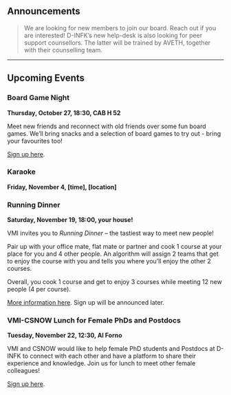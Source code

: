 ## Announcements

> We are looking for new members to join our board. Reach out if you are interested!
D-INFK’s new help-desk is also looking for peer support counsellors.
The latter will be trained by AVETH, together with their counselling team.

<hr>

## Upcoming Events

### Board Game Night

**Thursday, October 27, 18:30, CAB H 52**

Meet new friends and reconnect with old friends over some fun board games.
We’ll bring snacks and a selection of board games to try out - bring your favourites too!

[Sign up here](https://forms.gle/wgyT1SwoUNGM9NaGA).

### Karaoke

**Friday, November 4, [time], [location]**

### Running Dinner

**Saturday, November 19, 18:00, your house!**

VMI invites you to *Running Dinner* – the tastiest way to meet new people!

Pair up with your office mate, flat mate or partner and cook 1 course at your place for you and 4 other people.
An algorithm will assign 2 teams that get to enjoy the course with you and tells you where you’ll enjoy the other 2 courses.

Overall, you cook 1 course and get to enjoy 3 courses while meeting 12 new people (4 per course).

[More information here](http://vmi.ethz.ch/news/event/2022/10/24/running-dinner/).
Sign up will be announced later.

### VMI-CSNOW Lunch for Female PhDs and Postdocs

**Tuesday, November 22, 12:30, Al Forno**

VMI and CSNOW would like to help female PhD students and Postdocs at D-INFK to connect with each other and have a platform to share their experience and knowledge.
Join us for lunch to meet other female colleagues!

[Sign up here](https://forms.gle/twijxNwfbRJmMpGp6).

